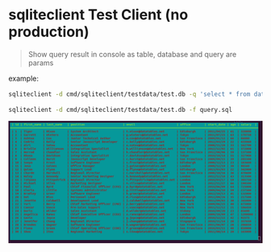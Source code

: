 # sqliteclient Test Client (no production)

> Show query result in console as table, database and query are params

example:

```sh
sqliteclient -d cmd/sqliteclient/testdata/test.db -q 'select * from datatables_demo;'

```
```sh
sqliteclient -d cmd/sqliteclient/testdata/test.db -f query.sql

```


![alt](doc/screen.png)